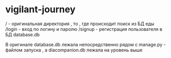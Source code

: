 # vigilant-journey

/ - оригинальная директория , то , где происходит поиск из БД еды /login - вход по логину и паролю /signup - регистрация пользователя в БД database.db

В оригинале database.db лежала непосредственно рядом с manage.py - файлом запуска , а diacompanion.db лежала на уровень выше


